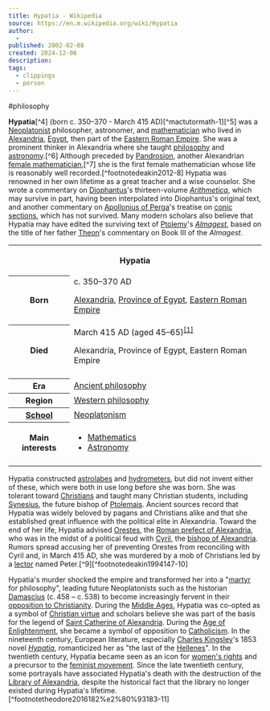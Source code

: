 ```yaml
---
title: Hypatia - Wikipedia
source: https://en.m.wikipedia.org/wiki/Hypatia
author:
  - 
published: 2002-02-08
created: 2024-12-06
description: 
tags:
  - clippings
  - person
---
```

#philosophy 

**Hypatia**[^4] (born c. 350–370 - March 415 AD)[^mactutormath-1][^5] was a [Neoplatonist](https://en.m.wikipedia.org/wiki/Neoplatonist "Neoplatonist") philosopher, astronomer, and [mathematician](https://en.m.wikipedia.org/wiki/Mathematician "Mathematician") who lived in [Alexandria](https://en.m.wikipedia.org/wiki/Alexandria "Alexandria"), [Egypt](https://en.m.wikipedia.org/wiki/Egypt_\(Roman_province\) "Egypt (Roman province)"), then part of the [Eastern Roman Empire](https://en.m.wikipedia.org/wiki/Eastern_Roman_Empire "Eastern Roman Empire"). She was a prominent thinker in Alexandria where she taught [philosophy](https://en.m.wikipedia.org/wiki/Philosophy "Philosophy") and [astronomy](https://en.m.wikipedia.org/wiki/Astronomy "Astronomy").[^6] Although preceded by [Pandrosion](https://en.m.wikipedia.org/wiki/Pandrosion "Pandrosion"), another Alexandrian [female mathematician](https://en.m.wikipedia.org/wiki/Female_mathematician "Female mathematician"),[^7] she is the first female mathematician whose life is reasonably well recorded.[^footnotedeakin2012-8] Hypatia was renowned in her own lifetime as a great teacher and a wise counselor. She wrote a commentary on [Diophantus](https://en.m.wikipedia.org/wiki/Diophantus "Diophantus")'s thirteen-volume *[Arithmetica](https://en.m.wikipedia.org/wiki/Arithmetica "Arithmetica")*, which may survive in part, having been interpolated into Diophantus's original text, and another commentary on [Apollonius of Perga](https://en.m.wikipedia.org/wiki/Apollonius_of_Perga "Apollonius of Perga")'s treatise on [conic sections](https://en.m.wikipedia.org/wiki/Conic_sections "Conic sections"), which has not survived. Many modern scholars also believe that Hypatia may have edited the surviving text of [Ptolemy](https://en.m.wikipedia.org/wiki/Ptolemy "Ptolemy")'s *[Almagest](https://en.m.wikipedia.org/wiki/Almagest "Almagest")*, based on the title of her father [Theon](https://en.m.wikipedia.org/wiki/Theon_of_Alexandria "Theon of Alexandria")'s commentary on Book III of the *Almagest*.

<table><tbody><tr><th colspan="2"><p>Hypatia</p></th></tr><tr><th scope="row">Born</th><td><abbr>c.</abbr> 350–370 AD<br><div><p><a href="https://en.m.wikipedia.org/wiki/Alexandria">Alexandria</a>, <a href="https://en.m.wikipedia.org/wiki/Egypt_(Roman_province)">Province of Egypt</a>, <a href="https://en.m.wikipedia.org/wiki/Eastern_Roman_Empire">Eastern Roman Empire</a></p></div></td></tr><tr><th scope="row">Died</th><td>March 415 AD (aged 45–65)<sup><a href="https://en.m.wikipedia.org/wiki/#cite_note-MacTutorMath-1"><span>[</span>1<span>]</span></a></sup><p>Alexandria, Province of Egypt, Eastern Roman Empire</p></td></tr><tr><td colspan="2"></td></tr><tr><th scope="row">Era</th><td><a href="https://en.m.wikipedia.org/wiki/Ancient_philosophy">Ancient philosophy</a></td></tr><tr><th scope="row">Region</th><td><a href="https://en.m.wikipedia.org/wiki/Western_philosophy">Western philosophy</a></td></tr><tr><th scope="row"><a href="https://en.m.wikipedia.org/wiki/List_of_schools_of_philosophy">School</a></th><td><a href="https://en.m.wikipedia.org/wiki/Neoplatonism">Neoplatonism</a></td></tr><tr><th scope="row"><p>Main interests</p></th><td><div><ul><li><a href="https://en.m.wikipedia.org/wiki/Mathematics">Mathematics</a></li><li><a href="https://en.m.wikipedia.org/wiki/Astronomy">Astronomy</a></li></ul></div></td></tr><tr><td colspan="2"></td></tr></tbody></table>

Hypatia constructed [astrolabes](https://en.m.wikipedia.org/wiki/Astrolabe "Astrolabe") and [hydrometers](https://en.m.wikipedia.org/wiki/Hydrometer "Hydrometer"), but did not invent either of these, which were both in use long before she was born. She was tolerant toward [Christians](https://en.m.wikipedia.org/wiki/Early_Christianity "Early Christianity") and taught many Christian students, including [Synesius](https://en.m.wikipedia.org/wiki/Synesius "Synesius"), the future bishop of [Ptolemais](https://en.m.wikipedia.org/wiki/Ptolemais,_Cyrenaica "Ptolemais, Cyrenaica"). Ancient sources record that Hypatia was widely beloved by pagans and Christians alike and that she established great influence with the political elite in Alexandria. Toward the end of her life, Hypatia advised [Orestes](https://en.m.wikipedia.org/wiki/Orestes_\(prefect\) "Orestes (prefect)"), the [Roman prefect of Alexandria](https://en.m.wikipedia.org/wiki/List_of_governors_of_Roman_Egypt "List of governors of Roman Egypt"), who was in the midst of a political feud with [Cyril](https://en.m.wikipedia.org/wiki/Cyril_of_Alexandria "Cyril of Alexandria"), the [bishop of Alexandria](https://en.m.wikipedia.org/wiki/Patriarch_of_Alexandria "Patriarch of Alexandria"). Rumors spread accusing her of preventing Orestes from reconciling with Cyril and, in March 415 AD, she was murdered by a mob of Christians led by a [lector](https://en.m.wikipedia.org/wiki/Reader_\(liturgy\) "Reader (liturgy)") named Peter.[^9][^footnotedeakin1994147-10]

Hypatia's murder shocked the empire and transformed her into a "[martyr](https://en.m.wikipedia.org/wiki/Martyr "Martyr") for philosophy", leading future Neoplatonists such as the historian [Damascius](https://en.m.wikipedia.org/wiki/Damascius "Damascius") (c. 458 – c. 538) to become increasingly fervent in their [opposition to Christianity](https://en.m.wikipedia.org/wiki/Criticism_of_Christianity "Criticism of Christianity"). During the [Middle Ages](https://en.m.wikipedia.org/wiki/Middle_Ages "Middle Ages"), Hypatia was co-opted as a symbol of [Christian virtue](https://en.m.wikipedia.org/wiki/Theological_virtues "Theological virtues") and scholars believe she was part of the basis for the legend of [Saint Catherine of Alexandria](https://en.m.wikipedia.org/wiki/Catherine_of_Alexandria "Catherine of Alexandria"). During the [Age of Enlightenment](https://en.m.wikipedia.org/wiki/Age_of_Enlightenment "Age of Enlightenment"), she became a symbol of opposition to [Catholicism](https://en.m.wikipedia.org/wiki/Catholic_Church "Catholic Church"). In the nineteenth century, European literature, especially [Charles Kingsley](https://en.m.wikipedia.org/wiki/Charles_Kingsley "Charles Kingsley")'s 1853 novel *[Hypatia](https://en.m.wikipedia.org/wiki/Hypatia_\(novel\) "Hypatia (novel)")*, romanticized her as "the last of the [Hellenes](https://en.m.wikipedia.org/wiki/Greeks#Names "Greeks")". In the twentieth century, Hypatia became seen as an icon for [women's rights](https://en.m.wikipedia.org/wiki/Women%27s_rights "Women's rights") and a precursor to the [feminist movement](https://en.m.wikipedia.org/wiki/Feminist_movement "Feminist movement"). Since the late twentieth century, some portrayals have associated Hypatia's death with the destruction of the [Library of Alexandria](https://en.m.wikipedia.org/wiki/Library_of_Alexandria "Library of Alexandria"), despite the historical fact that the library no longer existed during Hypatia's lifetime.[^footnotetheodore2016182%e2%80%93183-11]